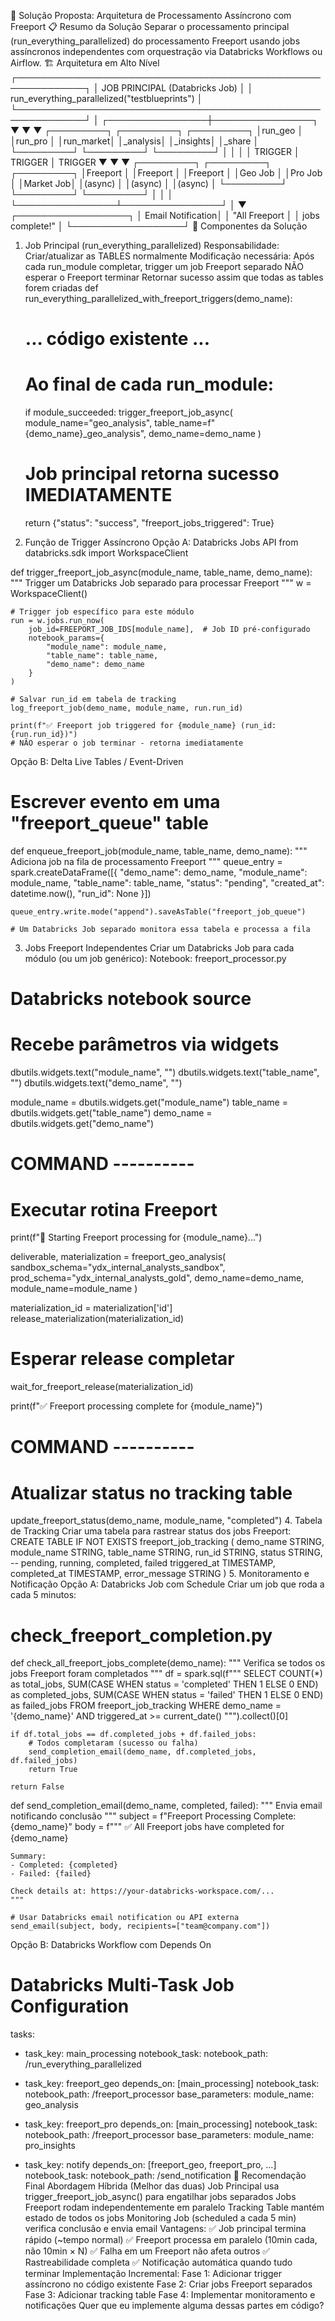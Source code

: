 🎯 Solução Proposta: Arquitetura de Processamento Assíncrono com Freeport
📋 Resumo da Solução
Separar o processamento principal (run_everything_parallelized) do processamento Freeport usando jobs assíncronos independentes com orquestração via Databricks Workflows ou Airflow.
🏗️ Arquitetura em Alto Nível
┌─────────────────────────────────────────────────────────────┐
│  JOB PRINCIPAL (Databricks Job)                             │
│  run_everything_parallelized("testblueprints")              │
└─────────────────────────────────────────────────────────────┘
                         │
        ┌────────────────┼────────────────┐
        ▼                ▼                ▼
   ┌─────────┐     ┌─────────┐     ┌─────────┐
   │run_geo  │     │run_pro  │     │run_market│
   │_analysis│     │_insights│     │_share   │
   └─────────┘     └─────────┘     └─────────┘
        │                │                │
        │ TRIGGER        │ TRIGGER        │ TRIGGER
        ▼                ▼                ▼
   ┌─────────┐     ┌─────────┐     ┌─────────┐
   │Freeport │     │Freeport │     │Freeport │
   │Geo Job  │     │Pro Job  │     │Market Job│
   │(async)  │     │(async)  │     │(async)  │
   └─────────┘     └─────────┘     └─────────┘
        │                │                │
        └────────────────┴────────────────┘
                         │
                         ▼
              ┌──────────────────┐
              │ Email Notification│
              │ "All Freeport     │
              │  jobs complete!"  │
              └──────────────────┘
🔧 Componentes da Solução
1. Job Principal (run_everything_parallelized)
Responsabilidade: Criar/atualizar as TABLES normalmente Modificação necessária:
Após cada run_module completar, trigger um job Freeport separado
NÃO esperar o Freeport terminar
Retornar sucesso assim que todas as tables forem criadas
def run_everything_parallelized_with_freeport_triggers(demo_name):
    # ... código existente ...
    
    # Ao final de cada run_module:
    if module_succeeded:
        trigger_freeport_job_async(
            module_name="geo_analysis",
            table_name=f"{demo_name}_geo_analysis",
            demo_name=demo_name
        )
    
    # Job principal retorna sucesso IMEDIATAMENTE
    return {"status": "success", "freeport_jobs_triggered": True}
2. Função de Trigger Assíncrono
Opção A: Databricks Jobs API
from databricks.sdk import WorkspaceClient

def trigger_freeport_job_async(module_name, table_name, demo_name):
    """
    Trigger um Databricks Job separado para processar Freeport
    """
    w = WorkspaceClient()
    
    # Trigger job específico para este módulo
    run = w.jobs.run_now(
        job_id=FREEPORT_JOB_IDS[module_name],  # Job ID pré-configurado
        notebook_params={
            "module_name": module_name,
            "table_name": table_name,
            "demo_name": demo_name
        }
    )
    
    # Salvar run_id em tabela de tracking
    log_freeport_job(demo_name, module_name, run.run_id)
    
    print(f"✅ Freeport job triggered for {module_name} (run_id: {run.run_id})")
    # NÃO esperar o job terminar - retorna imediatamente
Opção B: Delta Live Tables / Event-Driven
# Escrever evento em uma "freeport_queue" table
def enqueue_freeport_job(module_name, table_name, demo_name):
    """
    Adiciona job na fila de processamento Freeport
    """
    queue_entry = spark.createDataFrame([{
        "demo_name": demo_name,
        "module_name": module_name,
        "table_name": table_name,
        "status": "pending",
        "created_at": datetime.now(),
        "run_id": None
    }])
    
    queue_entry.write.mode("append").saveAsTable("freeport_job_queue")
    
    # Um Databricks Job separado monitora essa tabela e processa a fila
3. Jobs Freeport Independentes
Criar um Databricks Job para cada módulo (ou um job genérico): Notebook: freeport_processor.py
# Databricks notebook source
# Recebe parâmetros via widgets
dbutils.widgets.text("module_name", "")
dbutils.widgets.text("table_name", "")
dbutils.widgets.text("demo_name", "")

module_name = dbutils.widgets.get("module_name")
table_name = dbutils.widgets.get("table_name")
demo_name = dbutils.widgets.get("demo_name")

# COMMAND ----------

# Executar rotina Freeport
print(f"🔄 Starting Freeport processing for {module_name}...")

deliverable, materialization = freeport_geo_analysis(
    sandbox_schema="ydx_internal_analysts_sandbox",
    prod_schema="ydx_internal_analysts_gold",
    demo_name=demo_name,
    module_name=module_name
)

materialization_id = materialization['id']
release_materialization(materialization_id)

# Esperar release completar
wait_for_freeport_release(materialization_id)

print(f"✅ Freeport processing complete for {module_name}")

# COMMAND ----------

# Atualizar status no tracking table
update_freeport_status(demo_name, module_name, "completed")
4. Tabela de Tracking
Criar uma tabela para rastrear status dos jobs Freeport:
CREATE TABLE IF NOT EXISTS freeport_job_tracking (
    demo_name STRING,
    module_name STRING,
    table_name STRING,
    run_id STRING,
    status STRING,  -- pending, running, completed, failed
    triggered_at TIMESTAMP,
    completed_at TIMESTAMP,
    error_message STRING
)
5. Monitoramento e Notificação
Opção A: Databricks Job com Schedule Criar um job que roda a cada 5 minutos:
# check_freeport_completion.py

def check_all_freeport_jobs_complete(demo_name):
    """
    Verifica se todos os jobs Freeport foram completados
    """
    df = spark.sql(f"""
        SELECT 
            COUNT(*) as total_jobs,
            SUM(CASE WHEN status = 'completed' THEN 1 ELSE 0 END) as completed_jobs,
            SUM(CASE WHEN status = 'failed' THEN 1 ELSE 0 END) as failed_jobs
        FROM freeport_job_tracking
        WHERE demo_name = '{demo_name}'
        AND triggered_at >= current_date()
    """).collect()[0]
    
    if df.total_jobs == df.completed_jobs + df.failed_jobs:
        # Todos completaram (sucesso ou falha)
        send_completion_email(demo_name, df.completed_jobs, df.failed_jobs)
        return True
    
    return False

def send_completion_email(demo_name, completed, failed):
    """
    Envia email notificando conclusão
    """
    subject = f"Freeport Processing Complete: {demo_name}"
    body = f"""
    ✅ All Freeport jobs have completed for {demo_name}
    
    Summary:
    - Completed: {completed}
    - Failed: {failed}
    
    Check details at: https://your-databricks-workspace.com/...
    """
    
    # Usar Databricks email notification ou API externa
    send_email(subject, body, recipients=["team@company.com"])
Opção B: Databricks Workflow com Depends On
# Databricks Multi-Task Job Configuration
tasks:
  - task_key: main_processing
    notebook_task:
      notebook_path: /run_everything_parallelized
    
  - task_key: freeport_geo
    depends_on: [main_processing]
    notebook_task:
      notebook_path: /freeport_processor
      base_parameters:
        module_name: geo_analysis
    
  - task_key: freeport_pro
    depends_on: [main_processing]
    notebook_task:
      notebook_path: /freeport_processor
      base_parameters:
        module_name: pro_insights
  
  - task_key: notify
    depends_on: [freeport_geo, freeport_pro, ...]
    notebook_task:
      notebook_path: /send_notification
🎯 Recomendação Final
Abordagem Híbrida (Melhor das duas)
Job Principal usa trigger_freeport_job_async() para engatilhar jobs separados
Jobs Freeport rodam independentemente em paralelo
Tracking Table mantém estado de todos os jobs
Monitoring Job (scheduled a cada 5 min) verifica conclusão e envia email
Vantagens:
✅ Job principal termina rápido (~tempo normal)
✅ Freeport processa em paralelo (10min cada, não 10min × N)
✅ Falha em um Freeport não afeta outros
✅ Rastreabilidade completa
✅ Notificação automática quando tudo terminar
Implementação Incremental:
Fase 1: Adicionar trigger assíncrono no código existente
Fase 2: Criar jobs Freeport separados
Fase 3: Adicionar tracking table
Fase 4: Implementar monitoramento e notificações
Quer que eu implemente alguma dessas partes em código?